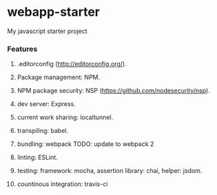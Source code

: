# webapp-starter

My javascript starter project

### Features 

1. .editorconfig (http://editorconfig.org/).

2. Package management: NPM.

3. NPM package security: NSP (https://github.com/nodesecurity/nsp).

4. dev server: Express.

5. current work sharing: localtunnel.

6. transpiling: babel.

7. bundling: webpack TODO: update to webpack 2

8. linting: ESLint.

9. testing: framework: mocha, assertion library: chai, helper: jsdom.

10. countinous integration: travis-ci
